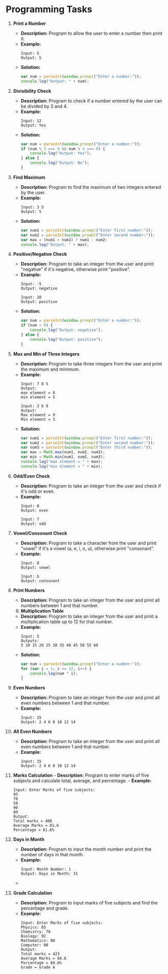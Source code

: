 # Programming Tasks

1. **Print a Number**
   - **Description:** Program to allow the user to enter a number then print it.
   - **Example:**
     ```
     Input: 5
     Output: 5
     ```
   - **Solution:**
     ```javascript
     var num = parseInt(window.prompt("Enter a number:"));
     console.log("Output: " + num);
     ```

2. **Divisibility Check**
   - **Description:** Program to check if a number entered by the user can be divided by 3 and 4.
   - **Example:**
     ```
     Input: 12
     Output: Yes
     ```
   - **Solution:**
     ```javascript
     var num = parseInt(window.prompt("Enter a number:"));
     if (num % 3 === 0 && num % 4 === 0) {
         console.log("Output: Yes");
     } else {
         console.log("Output: No");
     }
     ```

3. **Find Maximum**
   - **Description:** Program to find the maximum of two integers entered by the user.
   - **Example:**
     ```
     Input: 3 5
     Output: 5
     ```
   - **Solution:**
     ```javascript
     var num1 = parseInt(window.prompt("Enter first number:"));
     var num2 = parseInt(window.prompt("Enter second number:"));
     var max = (num1 > num2) ? num1 : num2;
     console.log("Output: " + max);
     ```
4. **Positive/Negative Check**
   - **Description:** Program to take an integer from the user and print "negative" if it's negative, otherwise print "positive".
   - **Example:**
     ```
     Input: -5
     Output: negative
     ```
     ```
     Input: 10
     Output: positive
     ```
   - **Solution:**
     ```javascript
     var num = parseInt(window.prompt("Enter a number:"));
     if (num < 0) {
         console.log("Output: negative");
     } else {
         console.log("Output: positive");
     }
     ```

5. **Max and Min of Three Integers**
   - **Description:** Program to take three integers from the user and print the maximum and minimum.
   - **Example:**
     ```
     Input: 7 8 5
     Output:
     max element = 8
     min element = 5
     ```
     ```
     Input: 3 6 9
     Output:
     Max element = 9
     Min element = 3
     ```
   - **Solution:**
     ```javascript
     var num1 = parseInt(window.prompt("Enter first number:"));
     var num2 = parseInt(window.prompt("Enter second number:"));
     var num3 = parseInt(window.prompt("Enter third number:"));
     var max = Math.max(num1, num2, num3);
     var min = Math.min(num1, num2, num3);
     console.log("max element = " + max);
     console.log("min element = " + min);
     ```

6. **Odd/Even Check**
   - **Description:** Program to take an integer from the user and check if it's odd or even.
   - **Example:**
     ```
     Input: 8
     Output: even
     ```
     ```
     Input: 7
     Output: odd
     ```
  

7. **Vowel/Consonant Check**
   - **Description:** Program to take a character from the user and print "vowel" if it's a vowel (a, e, i, o, u), otherwise print "consonant".
   - **Example:**
     ```
     Input: O
     Output: vowel
     ```
     ```
     Input: b
     Output: consonant
     ```
  

8. **Print Numbers**
   - **Description:** Program to take an integer from the user and print all numbers between 1 and that number.
   9. **Multiplication Table**
   - **Description:** Program to take an integer from the user and print a multiplication table up to 12 for that number.
   - **Example:**
     ```
     Input: 5
     Outputs:
     5 10 15 20 25 30 35 40 45 50 55 60
     ```
   - **Solution:**
     ```javascript
     var num = parseInt(window.prompt("Enter a number:"));
     for (var i = 1; i <= 12; i++) {
         console.log(num * i);
     }
     ```

10. **Even Numbers**
    - **Description:** Program to take an integer from the user and print all even numbers between 1 and that number.
    - **Example:**
      ```
      Input: 15
      Output: 2 4 6 8 10 12 14
      ```
   

11. **All Even Numbers**
    - **Description:** Program to take an integer from the user and print all even numbers between 1 and that number.
    - **Example:**
      ```
      Input: 15
      Output: 2 4 6 8 10 12 14
      ```
  
  

 12. **Marks Calculation**
    - **Description:** Program to enter marks of five subjects and calculate total, average, and percentage.
    - **Example:**
      ```
      Input: Enter Marks of five subjects:
      95
      76
      58
      90
      89
      Output:
      Total marks = 408
      Average Marks = 81.6
      Percentage = 81.6%
      ```
    
    

13. **Days in Month**
    - **Description:** Program to input the month number and print the number of days in that month.
    - **Example:**
      ```
      Input: Month Number: 1
      Output: Days in Month: 31
      ```
    -

14. **Grade Calculation**
    - **Description:** Program to input marks of five subjects and find the percentage and grade.
    - **Example:**
      ```
      Input: Enter Marks of five subjects:
      Physics: 85
      Chemistry: 78
      Biology: 92
      Mathematics: 88
      Computer: 80
      Output:
      Total marks = 423
      Average Marks = 84.6
      Percentage = 84.6%
      Grade = Grade A
      ```
   
